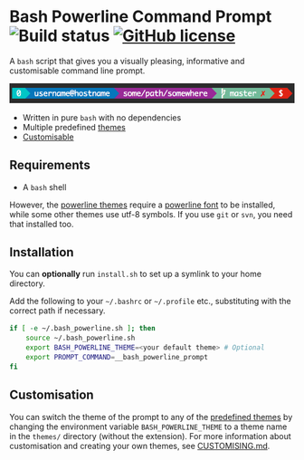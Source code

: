 # Bash Powerline Command Prompt ![Build status](https://travis-ci.org/MisanthropicBit/bash_powerline.svg?branch=master) [![GitHub license](https://img.shields.io/badge/license-MIT-blue.svg)](https://raw.githubusercontent.com/MisanthropicBit/bash_powerline/master/LICENSE)

A `bash` script that gives you a visually pleasing, informative and customisable command line prompt.

![The default prompt](/screenshots/default_prompt.png)

* Written in pure `bash` with no dependencies
* Multiple predefined [themes](/themes.md)
* [Customisable](/CUSTOMISING.md)

## Requirements

* A `bash` shell

However, the [powerline themes](/themes.md#power-line-style-prompts) require a [powerline
font](https://github.com/powerline/fonts) to be installed, while some other themes use utf-8
symbols. If you use `git` or `svn`, you need that installed too.

## Installation

You can **optionally** run `install.sh` to set up a symlink to your home directory.

Add the following to your `~/.bashrc` or `~/.profile` etc., substituting with the correct
path if necessary.

```bash
if [ -e ~/.bash_powerline.sh ]; then
    source ~/.bash_powerline.sh
    export BASH_POWERLINE_THEME=<your default theme> # Optional
    export PROMPT_COMMAND=__bash_powerline_prompt
fi
```

## Customisation

You can switch the theme of the prompt to any of the [predefined
themes](/themes.md) by changing the environment variable `BASH_POWERLINE_THEME`
to a theme name in the `themes/` directory (without the extension). For more
information about customisation and creating your own themes, see
[CUSTOMISING.md](/CUSTOMISING.md).
